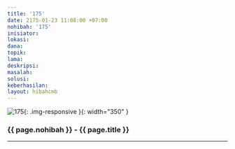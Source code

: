 ```yaml
---
title: '175'
date: 2175-01-23 11:08:00 +07:00
nohibah: '175'
inisiator: 
lokasi: 
dana: 
topik: 
lama: 
deskripsi: 
masalah: 
solusi: 
keberhasilan: 
layout: hibahcmb
---
```


![175](/static/img/hibahcmb/175.png){: .img-responsive }{: width="350" }

### {{ page.nohibah }} - {{ page.title }}

---
